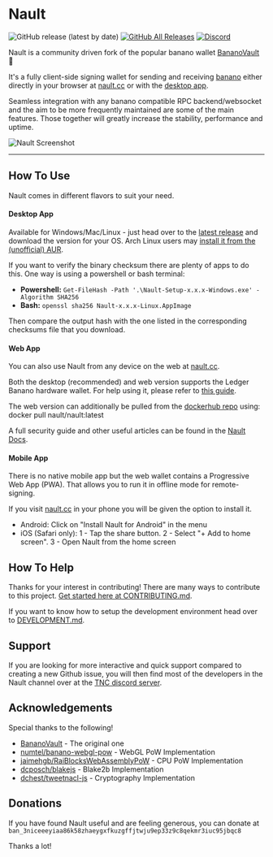 # Nault

![GitHub release (latest by date)](https://img.shields.io/github/v/release/nault/nault)
[![GitHub All Releases](https://img.shields.io/github/downloads/nault/nault/total)](https://github.com/Nault/Nault/releases/latest)
[![Discord](https://img.shields.io/badge/discord-join%20chat-orange.svg?logo=discord&color=7289DA)](https://discord.bananocenter.org)

Nault is a community driven fork of the popular banano wallet [BananoVault](https://github.com/cronoh/bananovault) 💙

It's a fully client-side signing wallet for sending and receiving [banano](https://github.com/bananocurrency/banano-node/) either directly in your browser at [nault.cc](https://nault.cc) or with the [desktop app](https://github.com/Nault/Nault/releases/latest).

Seamless integration with any banano compatible RPC backend/websocket and the aim to be more frequently maintained are some of the main features. Those together will greatly increase the stability, performance and uptime.

![Nault Screenshot](/src/assets/img/preview.png)
___

## How To Use
Nault comes in different flavors to suit your need.
#### Desktop App
Available for Windows/Mac/Linux - just head over to the [latest release](https://github.com/Nault/Nault/releases/latest) and download the version for your OS. Arch Linux users may [install it from the (unofficial) AUR](https://aur.archlinux.org/packages/nault-bin/).

If you want to verify the binary checksum there are plenty of apps to do this. One way is using a powershell or bash terminal:

* **Powershell:** `Get-FileHash -Path '.\Nault-Setup-x.x.x-Windows.exe' -Algorithm SHA256`
* **Bash:** `openssl sha256 Nault-x.x.x-Linux.AppImage`

Then compare the output hash with the one listed in the corresponding checksums file that you download.

#### Web App
You can also use Nault from any device on the web at [nault.cc](https://nault.cc).

Both the desktop (recommended) and web version supports the Ledger Banano hardware wallet. For help using it, please refer to [this guide](https://docs.nault.cc/2020/08/04/ledger-guide.html).

The web version can additionally be pulled from the [dockerhub repo](https://hub.docker.com/r/nault/nault) using: docker pull nault/nault:latest

A full security guide and other useful articles can be found in the [Nault Docs](https://docs.nault.cc).

#### Mobile App
There is no native mobile app but the web wallet contains a Progressive Web App (PWA). That allows you to run it in offline mode for remote-signing.

If you visit [nault.cc](https://nault.cc) in your phone you will be given the option to install it.

* Android: Click on "Install Nault for Android" in the menu
* iOS (Safari only): 1 - Tap the share button. 2 - Select "+ Add to home screen". 3 - Open Nault from the home screen

## How To Help

Thanks for your interest in contributing! There are many ways to contribute to this project. [Get started here at CONTRIBUTING.md](CONTRIBUTING.md).

If you want to know how to setup the development environment head over to [DEVELOPMENT.md](DEVELOPMENT.md).

## Support

If you are looking for more interactive and quick support compared to creating a new Github issue, you will then find most of the developers in the Nault channel over at the [TNC discord server](https://discord.bananocenter.org/).

## Acknowledgements

Special thanks to the following!

- [BananoVault](https://github.com/cronoh/bananovault) - The original one
- [numtel/banano-webgl-pow](https://github.com/numtel/banano-webgl-pow) - WebGL PoW Implementation
- [jaimehgb/RaiBlocksWebAssemblyPoW](https://github.com/jaimehgb/RaiBlocksWebAssemblyPoW) - CPU PoW Implementation
- [dcposch/blakejs](https://github.com/dcposch/blakejs) - Blake2b Implementation
- [dchest/tweetnacl-js](https://github.com/dchest/tweetnacl-js) - Cryptography Implementation

## Donations

If you have found Nault useful and are feeling generous, you can donate at
`ban_3niceeeyiaa86k58zhaeygxfkuzgffjtwju9ep33z9c8qekmr3iuc95jbqc8`

Thanks a lot!
